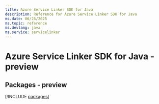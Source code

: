 ```yaml
---
title: Azure Service Linker SDK for Java
description: Reference for Azure Service Linker SDK for Java
ms.date: 06/26/2025
ms.topic: reference
ms.devlang: java
ms.service: servicelinker
---
```

# Azure Service Linker SDK for Java - preview
## Packages - preview
[!INCLUDE [packages](service-linker-index.md)]